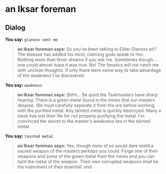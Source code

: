 # an Iksar foreman


## Dialog

**You say:** `glanoxx sent me`



>**an Iksar foreman says:** So you've been talking to Elder Glanoxx eh? The disease has addled his mind, claiming gods speak to him. Nothing more than fever dreams if you ask me. Sometimes though... one could almost hope it was true. No! The fanatics will not catch me with unclean thoughts. If only there were some way to take advantage of the weakness I've discovered.

**You say:** `weakness`



>**an Iksar foreman says:** Shhh... Be quiet the Taskmasters have sharp hearing. There is a green metal found in the mines that our masters despise. We must carefully separate it from the ore before working with the purified metal. Any tainted metal is quickly destroyed. Many a slave has lost their life for not properly purifying the metal. I'm convinced the secret to the master's weakness lies in the tainted metal.

**You say:** `tainted metal`



>**an Iksar foreman says:** Yes, though none of us would dare wield a sacred weapon of the masters perhaps you could. Forge one of their weapons and some of the green metal from the mines and you can taint the metal of the weapon. Their own corrupted weapons shall be the instrument of their downfall.
end
